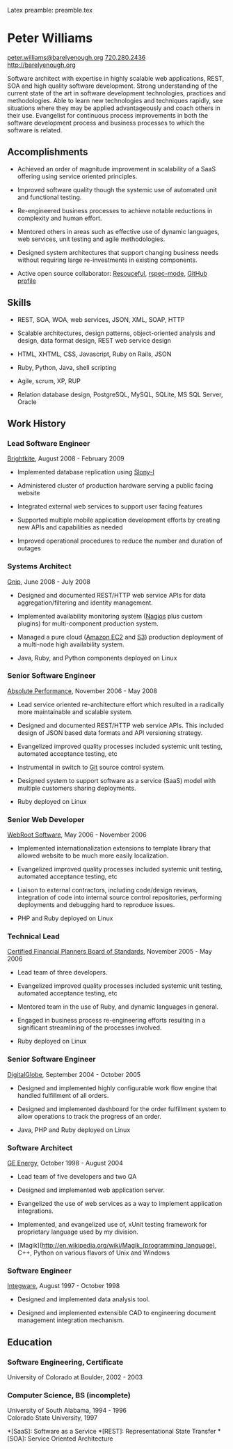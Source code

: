 Latex preamble: preamble.tex

Peter Williams
==============

[peter.williams@barelyenough.org](mailto:peter.williams@barelyenough.org)
[720.280.2436](tel:+1.720.280.2436)  
<http://barelyenough.org>

Software architect with expertise in highly scalable web applications,
REST, SOA and high quality software development.  Strong understanding
of the current state of the art in software development technologies,
practices and methodologies.  Able to learn new technologies and
techniques rapidly, see situations where they may be applied
advantageously and coach others in their use.  Evangelist for
continuous process improvements in both the software development
process and business processes to which the software is related.


Accomplishments
---------------

 * Achieved an order of magnitude improvement in scalability of a SaaS
   offering using service oriented principles.

 * Improved software quality though the systemic use of automated unit
   and functional testing.

 * Re-engineered business processes to achieve notable reductions in
   complexity and human effort.

 * Mentored others in areas such as effective use of dynamic
   languages, web services, unit testing and agile methodologies.

 * Designed system architectures that support changing business needs
   without requiring large re-investments in existing components.

 * Active open source collaborator: [Resouceful](http://github.com/paul/resourceful/tree/master),
   [rspec-mode](http://pezra.barelyenough.org/projects/rspec-mode), [GitHub profile](http://github.com/pezra)


Skills
-------

 * REST, SOA, WOA, web services, JSON, XML, SOAP, HTTP

 * Scalable architectures, design patterns, object-oriented analysis
   and design, data format design, REST web service design

 * HTML, XHTML, CSS, Javascript, Ruby on Rails, JSON

 * Ruby, Python, Java, shell scripting

 * Agile, scrum, XP, RUP

 * Relation database design, PostgreSQL, MySQL, SQLite, MS SQL Server,
   Oracle


Work History
------------

### Lead Software Engineer

[Brightkite](http://brightkite.com), August 2008 - February 2009

 * Implemented database replication using [Slony-I](http://slony.info/)

 * Administered cluster of production hardware serving a public facing
   website

 * Integrated external web services to support user facing features

 * Supported multiple mobile application development efforts by
   creating new APIs and capabilities as needed
 
 * Improved operational procedures to reduce the number and duration of
   outages

### Systems Architect

[Gnip](http://gnipcentral.com), June 2008 - July 2008

 * Designed and documented REST/HTTP web service APIs for data
   aggregation/filtering and identity management.

 * Implemented availability monitoring system
   ([Nagios](http://www.nagios.org/) plus custom plugins) for
   multi-component production system.

 * Managed a pure cloud ([Amazon EC2](http://www.amazon.com/gp/browse.html?node=201590011) and
   [S3](http://www.amazon.com/gp/browse.html?node=16427261)) production
   deployment of a multi-node high availability system.

 * Java, Ruby, and Python components deployed on Linux

### Senior Software Engineer  

[Absolute Performance](http://www.absolute-performance.com/), November 2006 - May 2008

 * Lead service oriented re-architecture effort which resulted in a
   radically more maintainable and scalable system.

 * Designed and documented REST/HTTP web service APIs.  This included
   design of JSON based data formats and API versioning strategy.

 * Evangelized improved quality processes included systemic unit
   testing, automated acceptance testing, etc

 * Instrumental in switch to [Git](http://git.or.cz/) source control
   system.

 * Designed system to support software as a service (SaaS) model with
   multiple customers sharing deployments.  

 * Ruby deployed on Linux

### Senior Web Developer  

[WebRoot Software](http://webroot.com), May 2006  - November 2006

 * Implemented internationalization extensions to template library
   that allowed website to be much more easily localization.

 * Evangelized improved quality processes included systemic unit
   testing, automated acceptance testing, etc

 * Liaison to external contractors, including code/design reviews,
   integration of code into internal source control repositories,
   performing deployments and debugging hard to reproduce issues.

 * PHP and Ruby deployed on Linux
 
### Technical Lead  

[Certified Financial Planners Board of Standards](http://www.cfp.net/), November 2005 - May 2006

 * Lead team of three developers.

 * Evangelized improved quality processes included systemic unit
   testing, automated acceptance testing, etc

 * Mentored team in the use of Ruby, and dynamic languages in general.

 * Engaged in business process re-engineering efforts resulting in a
   significant streamlining of the processes involved.

 * Ruby deployed on Linux

### Senior Software Engineer  

[DigitalGlobe](http://digitalglobe.com/), September 2004 - October 2005

 * Designed and implemented highly configurable work flow engine that
   handled fulfillment of all orders.

 * Designed and implemented dashboard for the order fulfillment system
   to allow operations to track the progress of an order.

 * Java, PHP and Ruby deployed on Linux

### Software Architect  

[GE Energy](http://www.gepower.com/), October 1998 - August 2004

 * Lead team of five developers and two QA

 * Designed and implemented web application server.

 * Evangelized the use of web services as a way to implement
   application integrations.

 * Implemented, and evangelized use of, xUnit testing framework for
   proprietary language used by my division.
   
 * [Magik](http://en.wikipedia.org/wiki/Magik_(programming_language),
   C++, Python on various flavors of Unix and Windows

### Software Engineer  

[Integware](http://integware.com/), August 1997 - October 1998

 * Designed and implemented data analysis tool.

 * Designed and implemented extensible CAD to engineering document
   management integration mechanism.


Education
---------

### Software Engineering, Certificate
University of Colorado at Boulder, 2002 - 2003

### Computer Science, BS (incomplete)
University of South Alabama, 1994 - 1996  
Colorado State University, 1997



*[SaaS]: Software as a Service
*[REST]: Representational State Transfer
*[SOA]: Service Oriented Architecture
